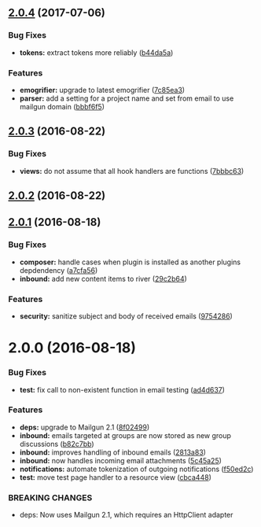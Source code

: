 <a name="2.0.4"></a>
## [2.0.4](https://github.com/arckinteractive/mailgun/compare/2.0.3...v2.0.4) (2017-07-06)


### Bug Fixes

* **tokens:** extract tokens more reliably ([b44da5a](https://github.com/arckinteractive/mailgun/commit/b44da5a))

### Features

* **emogrifier:** upgrade to latest emogrifier ([7c85ea3](https://github.com/arckinteractive/mailgun/commit/7c85ea3))
* **parser:** add a setting for a project name and set from email to use mailgun domain ([bbbf6f5](https://github.com/arckinteractive/mailgun/commit/bbbf6f5))



<a name="2.0.3"></a>
## [2.0.3](https://github.com/arckinteractive/mailgun/compare/2.0.2...v2.0.3) (2016-08-22)


### Bug Fixes

* **views:** do not assume that all hook handlers are functions ([7bbbc63](https://github.com/arckinteractive/mailgun/commit/7bbbc63))



<a name="2.0.2"></a>
## [2.0.2](https://github.com/arckinteractive/mailgun/compare/2.0.1...v2.0.2) (2016-08-22)




<a name="2.0.1"></a>
## [2.0.1](https://github.com/arckinteractive/mailgun/compare/2.0.0...v2.0.1) (2016-08-18)


### Bug Fixes

* **composer:** handle cases when plugin is installed as another plugins depdendency ([a7cfa56](https://github.com/arckinteractive/mailgun/commit/a7cfa56))
* **inbound:** add new content items to river ([29c2b64](https://github.com/arckinteractive/mailgun/commit/29c2b64))

### Features

* **security:** sanitize subject and body of received emails ([9754286](https://github.com/arckinteractive/mailgun/commit/9754286))



<a name="2.0.0"></a>
# 2.0.0 (2016-08-18)


### Bug Fixes

* **test:** fix call to non-existent function in email testing ([ad4d637](https://github.com/arckinteractive/mailgun/commit/ad4d637))

### Features

* **deps:** upgrade to Mailgun 2.1 ([8f02499](https://github.com/arckinteractive/mailgun/commit/8f02499))
* **inbound:** emails targeted at groups are now stored as new group discussions ([b82c7bb](https://github.com/arckinteractive/mailgun/commit/b82c7bb))
* **inbound:** improves handling of inbound emails ([2813a83](https://github.com/arckinteractive/mailgun/commit/2813a83))
* **inbound:** now handles incoming email attachments ([5c45a25](https://github.com/arckinteractive/mailgun/commit/5c45a25))
* **notifications:** automate tokenization of outgoing notifications ([f50ed2c](https://github.com/arckinteractive/mailgun/commit/f50ed2c))
* **test:** move test page handler to a resource view ([cbca448](https://github.com/arckinteractive/mailgun/commit/cbca448))


### BREAKING CHANGES

* deps: Now uses Mailgun 2.1, which requires an HttpClient adapter



